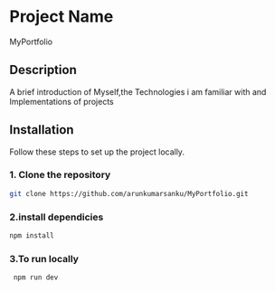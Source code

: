 
# Project Name
MyPortfolio
## Description
A brief introduction of Myself,the Technologies i am familiar with and Implementations of projects

## Installation

Follow these steps to set up the project locally.
### 1. Clone the repository
```bash
git clone https://github.com/arunkumarsanku/MyPortfolio.git
```
### 2.install dependicies
```bash 
npm install
```
### 3.To run locally
```bash
 npm run dev
